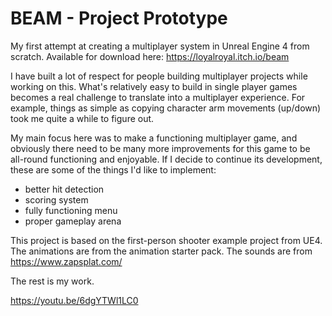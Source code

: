 # BEAM - Project Prototype

My first attempt at creating a multiplayer system in Unreal Engine 4 from scratch. Available for download here: https://loyalroyal.itch.io/beam

I have built a lot of respect for people building multiplayer projects while working on this. What's relatively easy to build in single player games becomes a real challenge to translate into a multiplayer experience. For example, things as simple as copying character arm movements (up/down) took me quite a while to figure out.

My main focus here was to make a functioning multiplayer game, and obviously there need to be many more improvements for this game to be all-round functioning and enjoyable. If I decide to continue its development, these are some of the things I'd like to implement:
- better hit detection
- scoring system
- fully functioning menu
- proper gameplay arena

This project is based on the first-person shooter example project from UE4. The animations are from the animation starter pack. The sounds are from https://www.zapsplat.com/

The rest is my work.

https://youtu.be/6dgYTWl1LC0